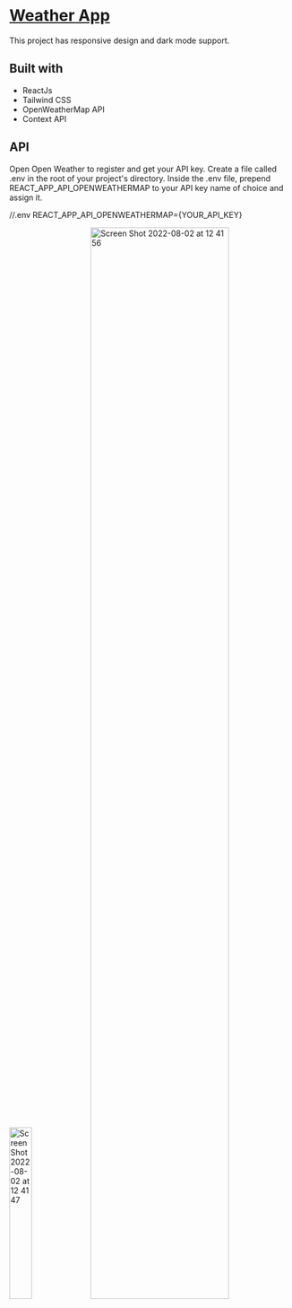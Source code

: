 # [Weather App](https://weather-app-senaoz.vercel.app)

This project has responsive design and dark mode support.

## Built with
* ReactJs
* Tailwind CSS
* OpenWeatherMap API
* Context API

## API
Open Open Weather to register and get your API key. Create a file called .env in the root of your project's directory. Inside the .env file, prepend REACT_APP_API_OPENWEATHERMAP to your API key name of choice and assign it. 

//.env REACT_APP_API_OPENWEATHERMAP={YOUR_API_KEY}

<div >
<img width='28%' alt="Screen Shot 2022-08-02 at 12 41 47" src="https://user-images.githubusercontent.com/66164676/182344530-ce7cd234-ae3e-48cb-a014-278601ea2bca.png">
<img width='70%' alt="Screen Shot 2022-08-02 at 12 41 56" src="https://user-images.githubusercontent.com/66164676/182344541-c1ae6b87-11f0-489c-83d3-26025e9f8f54.png">
</div>
